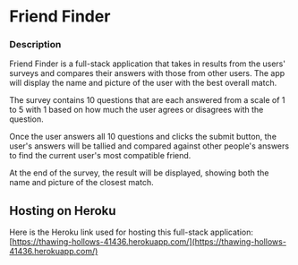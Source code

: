 # Friend Finder

### Description

Friend Finder is a full-stack application that takes in results from the users' surveys and compares their answers with those from other users. The app will display the name and picture of the user with the best overall match.

The survey contains 10 questions that are each answered from a scale of 1 to 5 with 1 based on how much the user agrees or disagrees with the question.

Once the user answers all 10 questions and clicks the submit button, the user's answers will be tallied and compared against other people's answers to find the current user's most compatible friend. 

At the end of the survey, the result will be displayed, showing both the name and picture of the closest match.

## Hosting on Heroku
Here is the Heroku link used for hosting this full-stack application:
[https://thawing-hollows-41436.herokuapp.com/](https://thawing-hollows-41436.herokuapp.com/)

